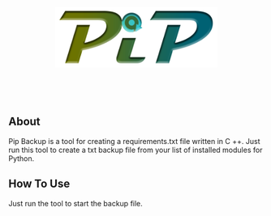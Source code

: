 <div align='center'>
  <br />
  <p>
    <a href='https://github.com/ThisIsMatin/PipBackup'><img src='https://raw.githubusercontent.com/ThisIsMatin/PipBackup/master/images/logo.png' width='320' alt='Logo' /></a>
  </p>
    <br/>
  <p>
    <img src='https://img.shields.io/badge/Latest-Version-4f91ff' alt='' />  <img src='https://img.shields.io/badge/Testing-passing-green?logo=github' alt='' /> <img src='https://img.shields.io/badge/++-Build-731601?logo=c' alt='' /> 

  </p>
</div>

## About
Pip Backup is a tool for creating a requirements.txt file written in C ++. Just run this tool to create a txt backup file from your list of installed modules for Python.

## How To Use
Just run the tool to start the backup file.